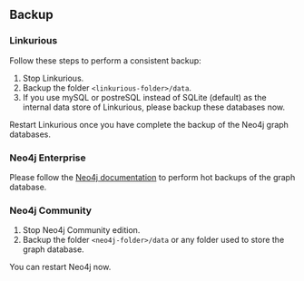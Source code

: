 ## Backup

### Linkurious

Follow these steps to perform a consistent backup:

1. Stop Linkurious.
2. Backup the folder `<linkurious-folder>/data`.
3. If you use mySQL or postreSQL instead of SQLite (default) as the internal data store of Linkurious, please backup these databases now.

Restart Linkurious once you have complete the backup of the Neo4j graph databases.

### Neo4j Enterprise

Please follow the [Neo4j documentation](http://neo4j.com/docs/stable/operations-backup.html) to perform hot backups of the graph database.

### Neo4j Community

1. Stop Neo4j Community edition.
2. Backup the folder `<neo4j-folder>/data` or any folder used to store the graph database.

You can restart Neo4j now.
